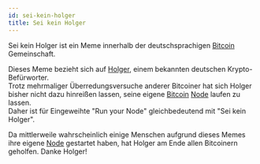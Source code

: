 ```yaml
---
id: sei-kein-holger
title: Sei kein Holger
---
```


Sei kein Holger ist ein Meme innerhalb der deutschsprachigen [Bitcoin](../b/bitcoin) Gemeinschaft.

Dieses Meme bezieht sich auf [Holger](https://twitter.com/rohmeo_de), einem bekannten deutschen Krypto-Befürworter.  
Trotz mehrmaliger Überredungsversuche anderer Bitcoiner hat sich Holger bisher nicht dazu hinreißen lassen, seine eigene [Bitcoin](../b/bitcoin) [Node](../n/node) laufen zu lassen.  
Daher ist für Eingeweihte "Run your Node" gleichbedeutend mit "Sei kein Holger".

Da mittlerweile wahrscheinlich einige Menschen aufgrund dieses Memes ihre eigene [Node](../n/node) gestartet haben, hat Holger am Ende allen Bitcoinern geholfen. Danke Holger!
